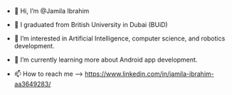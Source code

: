 - 👋 Hi, I’m @Jamila Ibrahim
-  💞️ I graduated from British University in Dubai (BUiD)
- 👀 I’m interested in Artificial Intelligence, computer science, and robotics development.
- 🌱 I’m currently learning more about Android app development.

- 📫 How to reach me --> https://www.linkedin.com/in/jamila-ibrahim-aa3649283/

<!---
JamilaI/JamilaI is a ✨ special ✨ repository because its `README.md` (this file) appears on your GitHub profile.
You can click the Preview link to take a look at your changes.
--->
